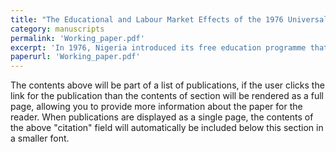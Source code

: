 ```yaml
---
title: "The Educational and Labour Market Effects of the 1976 Universal Primary Education Programme in Nigeria"
category: manuscripts
permalink: 'Working_paper.pdf'
excerpt: 'In 1976, Nigeria introduced its free education programme that abolished fees in all public primary schools. Using data collected 33 years after the scheme’s introduction, I estimate its impacts on educational attainment, learning, and employability. I find the programme increased men’s educational attainment by one year but had no measurable effect on their learning; it also increased the probability of a woman completing  primary school by 36.8 percent. I find no evidence that the programme improved employability. If anything, It seems to have reduced male participation in agriculture, but I find no evidence of increased participation in skilled jobs.'
paperurl: 'Working_paper.pdf'
---
```


The contents above will be part of a list of publications, if the user clicks the link for the publication than the contents of section will be rendered as a full page, allowing you to provide more information about the paper for the reader. When publications are displayed as a single page, the contents of the above "citation" field will automatically be included below this section in a smaller font.
